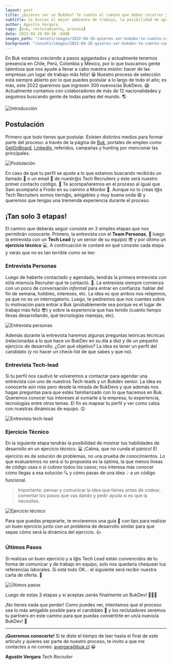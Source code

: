 ```yaml
---
layout: post
title: ¿Quieres ser un BukDev? Te cuento el camino que debes recorrer 🚀
subtitle: Si buscas el mejor ambiente de trabajo, la posibilidad de aprender nuevas tecnologías, crecimiento profesional, increíbles beneficios, y formar parte del mejor equipo ¡te contaré el camino que debes seguir para ser un/a BukDev! 😎
author: Agustín Vergara
tags: [buk, reclutamiento, proceso]
date: 2022-04-26 09:30 -0400
images_path: "/assets/images/2022-04-26-quieres-ser-bukdev-te-cuento-camino-recorrer"
background: "/assets/images/2022-04-26-quieres-ser-bukdev-te-cuento-camino-recorrer/portada.jpg"
---
```

En Buk estamos creciendo a pasos agigantados y actualmente tenemos presencia en Chile, Perú, Colombia y México, por lo que buscamos gente talentosa que nos ayude a llevar a cabo nuestra misión: hacer de las empresas ¡un lugar de trabajo más feliz! 😀  Nuestro proceso de selección está siempre abierto por lo que puedes postular a lo largo de todo el año; es más, este 2022 queremos que ingresen 300 nuevos/as BukDevs. 😱 Actualmente contamos con colaboradores de más de 12 nacionalidades y seguimos buscando gente de todas partes del mundo. 🌎

![Introducción]({{page.images_path}}/introduccion.gif)

## Postulación

Primero que todo tienes que postular. Existen distintos medios para formar parte del proceso: a través de la página de [Buk](https://info.buk.cl/reclutamiento-buk-devs?utm_source=blog-eng&utm_medium=link&utm_campaign=outreach), portales de empleo como [GetOnBoard](https://www.getonbrd.com/companies/buk?utm_source=blog-eng&utm_medium=link&utm_campaign=outreach), [LinkedIn](https://www.linkedin.com/company/buk-cl/?utm_source=blog-eng&utm_medium=link&utm_campaign=outreach), referidos, campañas y hunting por mencionar las principales.

![Postulación]({{page.images_path}}/postulacion.jpg)

En caso de que tu perfil se ajuste a lo que estamos buscando recibirás un llamado  📱 o un email 📧 de nuestr@s Tech Recruiters y éste será nuestro primer contacto contigo. 💙 Te acompañaremos en el proceso al igual que Sam acompañó a Frodo en su camino a Mordor 🌋. Aunque no lo creas l@s Tech Recruiters somos tiern@s, amigables y muy buena onda 😄  y queremos que tengas una tremenda experiencia durante el proceso.

## ¡Tan solo 3 etapas!

El camino que deberás seguir consiste en 3 simples etapas que nos permitirán conocerte. Primero, la entrevista con el **Team Personas**, 🎉 luego la entrevista con un **Tech Lead** (y un senior de su equipo) 😎 y por último un **ejercicio técnico** 💻. A continuación te contaré en qué consiste cada etapa y verás que no es tan terrible como se lee:

### Entrevista Personas

Luego de haberte contactado y agendado, tendrás la primera entrevista con el/la mismo/a Recruiter qué te contactó. 🙌. La entrevista siempre comienza con un poco de conversación *informal* para entrar en confianza: hablar del fin de semana, hobbies, intereses, etc. La idea es que ambos nos relajemos, ya que no es un interrogatorio. Luego, te pediremos que nos cuentes sobre tu motivación para entrar a Buk (probablemente sea porque es el lugar de trabajo más feliz 😎)  y sobre la experiencia que has tenido (cuánto tiempo llevas desarrollando, qué tecnologías manejas, etc). 

![Entrevista personas]({{page.images_path}}/entrevista.gif)

Además durante la entrevista haremos algunas preguntas teóricas técnicas (relacionadas a lo que hace un BukDev en su día a día) y de un pequeño ejercicio de desarrollo. ¿Con qué objetivo? La idea es tener un perfil del candidato (y no hacer un check-list de que sabes y que no).

### Entrevista Tech-lead

Si tu perfil nos cautivó te volveremos a contactar para agendar una entrevista con uno de nuestros Tech-leads y un Bukdev senior. La idea es conocerte aún más pero desde la mirada de BukDevs y que además nos hagas preguntas para que estés familiarizado con lo que hacemos en Buk. Queremos conocer tus intereses al sumarte a la empresa, tu experiencia, tecnologías entre otros temas. El fin es mapear tu perfil y ver como calza con nuestras dinámicas de equipo. 😉

![Entrevista tech-lead]({{page.images_path}}/entrevista-techlead.png)

### Ejercicio Técnico

En la siguiente etapa tendrás la posibilidad de mostrar tus habilidades de desarrollo en un ejercicio técnico. 💻 ¡Calma, que no cunda el pánico! El ejercicio es de solución de problemas, no una prueba de conocimientos. Lo que evaluaremos no será si tu propuesta es la óptima, la que menos líneas de código usas o si cubres todos los casos; nos interesa más conocer cómo llegas a esa solución 🔍 y cómo pasas de una idea 💡 a un código funcional.

> Importante: pensar y comunicar la idea que tienes antes de codear, comentar los pasos que vas dando y pedir ayuda si es que la necesitas.

![Ejercicio técnico]({{page.images_path}}/ejercicio-tecnico.gif)

Para que puedas prepararte, te enviaremos una guía 📄 con tips para realizar un buen ejercicio junto con un problema de desarrollo similar para que sepas cómo será la dinámica del ejercicio. 👍

### Últimos Pasos

Si realizas un buen ejercicio y a l@s Tech Lead están convencidos de tu forma de comunicar y de trabajo en equipo, solo nos quedaría chequear tus referencias laborales. Si está todo OK… el siguiente será recibir nuestra carta de oferta. 💙

![Últimos pasos]({{page.images_path}}/ultimos-pasos.gif)

Luego de estas 3 etapas y si aceptas ¡serás finalmente un BukDev! 🎉🎊💥

¡No tienes nada que perder! Como puedes ver, intentamos que el proceso sea lo más amigable posible para el candidato 🙌 y los reclutadores seremos tu partners en este camino para que puedas convertirte en un/a nuevo/a BukDev! 💙

---

**¡Queremos conocerte!** Si te diste el tiempo de leer hasta el final de este artículo y quieres ser parte de nuestro proceso, te invito a que me contactes a mi correo: [avergara@buk.cl](mailto:avergara@buk.cl) 😀

**Agustín Vergara**
*Tech Recruiter*
